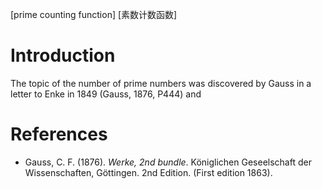 [prime counting function] [素数计数函数]

# Introduction

The topic of the number of prime numbers was discovered by Gauss in a letter to Enke in 1849 (Gauss, 1876, P444) and 

# References

- Gauss, C. F. (1876). *Werke, 2nd bundle*. Königlichen Geseelschaft der Wissenschaften, Göttingen. 2nd Edition. (First edition 1863).